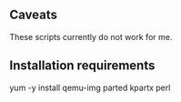 ## Caveats

These scripts currently do not work for me.

## Installation requirements

yum -y install qemu-img parted kpartx perl
